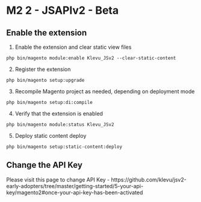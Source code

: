 # M2 2 - JSAPIv2 - Beta

<h2>Enable the extension</h2>

1. Enable the extension and clear static view files
```
php bin/magento module:enable Klevu_JSv2 --clear-static-content
```
2. Register the extension
```
php bin/magento setup:upgrade
```
3. Recompile Magento project as needed, depending on deployment mode
```
php bin/magento setup:di:compile
```
4. Verify that the extension is enabled
```
php bin/magento module:status Klevu_JSv2
```
5. Deploy static content deploy
```
php bin/magento setup:static-content:deploy

```
<h2>Change the API Key</h2>
Please visit this page to change API Key - https://github.com/klevu/jsv2-early-adopters/tree/master/getting-started/5-your-api-key/magento2#once-your-api-key-has-been-activated

